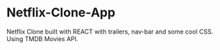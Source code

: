# Netflix-Clone-App
Netflix Clone built with REACT with trailers, nav-bar and some cool CSS. Using TMDB Movies API.
